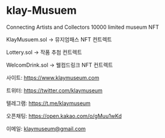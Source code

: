 # klay-Musuem

Connecting Artists and Collectors
10000 limited museum NFT


KlayMusuem.sol -> 뮤지엄패스 NFT 컨트렉트

Lottery.sol  -> 작품 추첨 컨트렉트

WelcomDrink.sol -> 웰컴드링크 NFT 컨트렉트




사이트: https://www.klaymuseum.com

트위터: https://twitter.com/klaymuseum

텔레그램: https://t.me/klaymuseum

오픈채팅: https://open.kakao.com/o/gMuu1wKd

이메일: klaymuseum@gmail.com
